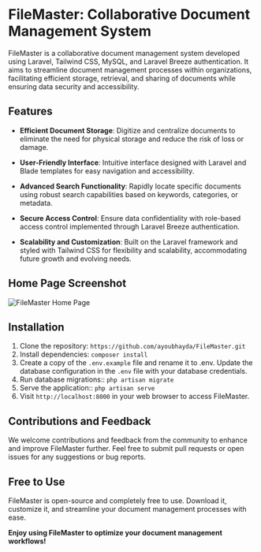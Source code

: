 # FileMaster: Collaborative Document Management System

FileMaster is a collaborative document management system developed using Laravel, Tailwind CSS, MySQL, and Laravel Breeze authentication. It aims to streamline document management processes within organizations, facilitating efficient storage, retrieval, and sharing of documents while ensuring data security and accessibility.

## Features

- **Efficient Document Storage**: Digitize and centralize documents to eliminate the need for physical storage and reduce the risk of loss or damage.

- **User-Friendly Interface**: Intuitive interface designed with Laravel and Blade templates for easy navigation and accessibility.

- **Advanced Search Functionality**: Rapidly locate specific documents using robust search capabilities based on keywords, categories, or metadata.

- **Secure Access Control**: Ensure data confidentiality with role-based access control implemented through Laravel Breeze authentication.

- **Scalability and Customization**: Built on the Laravel framework and styled with Tailwind CSS for flexibility and scalability, accommodating future growth and evolving needs.

## Home Page Screenshot

![FileMaster Home Page](https://u32tyflba0.ufs.sh/f/kc5DWd3AVQkLpjYp6LbjBVTlGf8EAorpwKdReI4QSWxatqPb)

## Installation

1. Clone the repository: `https://github.com/ayoubhayda/FileMaster.git`
2. Install dependencies: `composer install`
3. Create a copy of the `.env.example` file and rename it to .env. Update the database configuration in the `.env` file with your database credentials.
4. Run database migrations:: `php artisan migrate`
5. Serve the application:: `php artisan serve`
6. Visit `http://localhost:8000` in your web browser to access FileMaster.

## Contributions and Feedback

We welcome contributions and feedback from the community to enhance and improve FileMaster further. Feel free to submit pull requests or open issues for any suggestions or bug reports.

## Free to Use

FileMaster is open-source and completely free to use. Download it, customize it, and streamline your document management processes with ease.

**Enjoy using FileMaster to optimize your document management workflows!**

